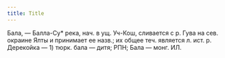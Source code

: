 ```yaml
---
title: Title
---
```


Бала, — Балла-Су* река, нач. в ущ. Уч-Кош, сливается с р. Гува на сев. окраине
Ялты и принимает ее назв.; их общее теч. является л. ист. р. Дерекойка — 1)
тюрк. бала — дитя; РПН; Бала — монг. ИЛ.
